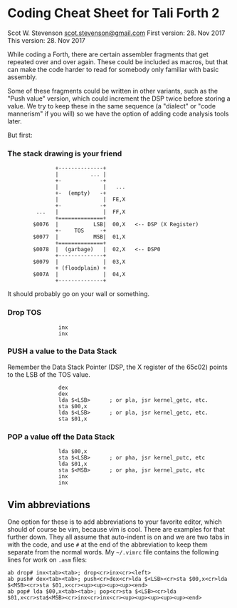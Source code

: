 # Coding Cheat Sheet for Tali Forth 2
Scot W. Stevenson <scot.stevenson@gmail.com>
First version: 28. Nov 2017
This version: 28. Nov 2017

While coding a Forth, there are certain assembler fragments that
get repeated over and over again. These could be included as
macros, but that can make the code harder to read for somebody
only familiar with basic assembly.

Some of these fragments could be written in other variants, such as
the "Push value" version, which could increment the DSP twice before
storing a value. We try to keep these in the same sequence (a "dialect"
or "code mannerism" if you will) so we have the option of adding code
analysis tools later.

But first:

### The stack drawing is your friend
```
               +--------------+
               |          ... |
               +-            -+
               |              |   ...
               +-  (empty)   -+
               |              |  FE,X
               +-            -+
         ...   |              |  FF,X
               +==============+
        $0076  |           LSB|  00,X   <-- DSP (X Register)
               +-    TOS     -+
        $0077  |           MSB|  01,X
               +==============+
        $0078  |  (garbage)   |  02,X   <-- DSP0
               +--------------+
        $0079  |              |  03,X
               + (floodplain) +
        $007A  |              |  04,X
               +--------------+

```
It should probably go on your wall or something.

### Drop TOS
```
                inx
                inx
```


### PUSH a value to the Data Stack

Remember the Data Stack Pointer (DSP, the X register of the 65c02)
points to the LSB of the TOS value.
```
                dex
                dex
                lda $<LSB>      ; or pla, jsr kernel_getc, etc.
                sta $00,x
                lda $<LSB>      ; or pla, jsr kernel_getc, etc.
                sta $01,x

```

### POP a value off the Data Stack
```
                lda $00,x
                sta $<LSB>      ; or pha, jsr kernel_putc, etc
                lda $01,x
                sta $<MSB>      ; or pha, jsr kernel_putc, etc
                inx
                inx
```

## Vim abbreviations

One option for these is to add abbreviations to your favorite editor, which
should of course be vim, because vim is cool. There are examples for
that further down. They all assume that auto-indent is on and we are
two tabs in with the code, and use `#` at the end of the abbreviation
to keep them separate from the normal words. My `~/.vimrc` file contains
the following lines for work on `.asm` files:

```
ab drop# inx<tab><tab>; drop<cr>inx<cr><left>
ab push# dex<tab><tab>; push<cr>dex<cr>lda $<LSB><cr>sta $00,x<cr>lda $<MSB><cr>sta $01,x<cr><up><up><up><up><end>
ab pop# lda $00,x<tab><tab>; pop<cr>sta $<LSB><cr>lda $01,x<cr>sta$<MSB><cr>inx<cr>inx<cr><up><up><up><up><up><end>
```

